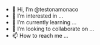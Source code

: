 - 👋 Hi, I’m @testonamonaco
- 👀 I’m interested in ...
- 🌱 I’m currently learning ...
- 💞️ I’m looking to collaborate on ...
- 📫 How to reach me ...

<!---
testonamonaco/testonamonaco is a ✨ special ✨ repository because its `README.md` (this file) appears on your GitHub profile.
You can click the Preview link to take a look at your changes.
--->

